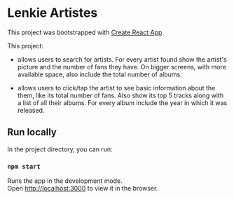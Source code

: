 # Lenkie Artistes

This project was bootstrapped with [Create React App](https://github.com/facebook/create-react-app).

This project:

- allows users to search for artists. For every artist found show the artist's picture and the number of fans they have. On bigger screens, with more available space, also include the total number of albums.

- allows users to click/tap the artist to see basic information about the them, like its total number of fans. Also show its top 5 tracks along with a list of all their albums. For every album include the year in which it was released.

## Run locally

In the project directory, you can run:

### `npm start`

Runs the app in the development mode.\
Open [http://localhost:3000](http://localhost:3000) to view it in the browser.
